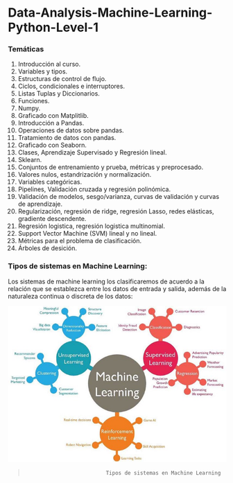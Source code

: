 
Data-Analysis-Machine-Learning-Python-Level-1
=============

### Temáticas
1.	Introducción al curso.
2.	Variables y tipos.
3.	Estructuras de control de flujo.
4.	Ciclos, condicionales e interruptores.
5.	Listas Tuplas y Diccionarios.
6.	Funciones.
7.	Numpy.
8.	Graficado con Matplitlib.
9.	Introducción a Pandas.
10.	Operaciones de datos sobre pandas.
11.	Tratamiento de datos con pandas.
12.	Graficado con Seaborn.
13.	Clases, Aprendizaje Supervisado y Regresión lineal.
14.	Sklearn.
15.	Conjuntos de entrenamiento y prueba, métricas y preprocesado.
16.	Valores nulos, estandrización y normalización.
17.	Variables categóricas.
18.	Pipelines, Validación cruzada y regresión polinómica.
19.	Validación de modelos, sesgo/varianza, curvas de validación y curvas de aprendizaje.
20.	Regularización, regresión de ridge, regresión Lasso, redes elásticas, gradiente descendente.
21.	Regresión logistica, regresión logistica multinomial.
22.	Support Vector Machine (SVM) lineal y no lineal.
23.	Métricas para el problema de clasificación.
24.	Árboles de desición.

### Tipos de sistemas en Machine Learning:
Los sistemas de machine learning los clasificaremos de acuerdo a la relación que se establezca entre los datos de entrada y salida, además de la naturaleza continua o discreta de los datos:

![](https://github.com/Stevenac-code/Data-Analysis-Machine-Learning-Python-Level-1/blob/master/Machine_Learning.jpg)

>                               Tipos de sistemas en Machine Learning

